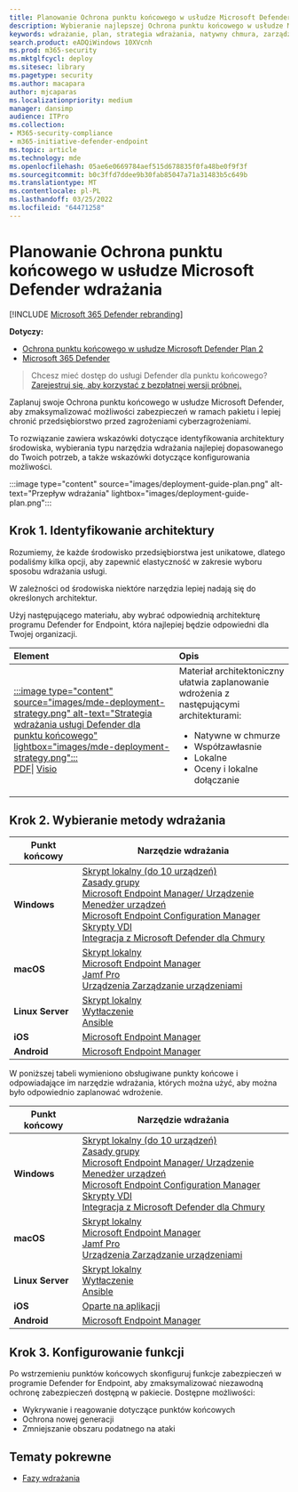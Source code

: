 ```yaml
---
title: Planowanie Ochrona punktu końcowego w usłudze Microsoft Defender wdrażania
description: Wybieranie najlepszej Ochrona punktu końcowego w usłudze Microsoft Defender wdrażania dla twojego środowiska
keywords: wdrażanie, plan, strategia wdrażania, natywny chmura, zarządzanie, na temat prem, evaluation, onboarding, local, group policy, gp, endpoint manager, mem
search.product: eADQiWindows 10XVcnh
ms.prod: m365-security
ms.mktglfcycl: deploy
ms.sitesec: library
ms.pagetype: security
ms.author: macapara
author: mjcaparas
ms.localizationpriority: medium
manager: dansimp
audience: ITPro
ms.collection:
- M365-security-compliance
- m365-initiative-defender-endpoint
ms.topic: article
ms.technology: mde
ms.openlocfilehash: 05ae6e0669784aef515d678835f0fa48be0f9f3f
ms.sourcegitcommit: b0c3ffd7ddee9b30fab85047a71a31483b5c649b
ms.translationtype: MT
ms.contentlocale: pl-PL
ms.lasthandoff: 03/25/2022
ms.locfileid: "64471258"
---
```

# <a name="plan-your-microsoft-defender-for-endpoint-deployment"></a>Planowanie Ochrona punktu końcowego w usłudze Microsoft Defender wdrażania

[!INCLUDE [Microsoft 365 Defender rebranding](../../includes/microsoft-defender.md)]

**Dotyczy:**
- [Ochrona punktu końcowego w usłudze Microsoft Defender Plan 2](https://go.microsoft.com/fwlink/p/?linkid=2154037)
- [Microsoft 365 Defender](https://go.microsoft.com/fwlink/?linkid=2118804)

> Chcesz mieć dostęp do usługi Defender dla punktu końcowego? [Zarejestruj się, aby korzystać z bezpłatnej wersji próbnej.](https://signup.microsoft.com/create-account/signup?products=7f379fee-c4f9-4278-b0a1-e4c8c2fcdf7e&ru=https://aka.ms/MDEp2OpenTrial?ocid=docs-wdatp-secopsdashboard-abovefoldlink)

Zaplanuj swoje Ochrona punktu końcowego w usłudze Microsoft Defender, aby zmaksymalizować możliwości zabezpieczeń w ramach pakietu i lepiej chronić przedsiębiorstwo przed zagrożeniami cyberzagrożeniami.

To rozwiązanie zawiera wskazówki dotyczące identyfikowania architektury środowiska, wybierania typu narzędzia wdrażania najlepiej dopasowanego do Twoich potrzeb, a także wskazówki dotyczące konfigurowania możliwości.

:::image type="content" source="images/deployment-guide-plan.png" alt-text="Przepływ wdrażania" lightbox="images/deployment-guide-plan.png":::

## <a name="step-1-identify-architecture"></a>Krok 1. Identyfikowanie architektury

Rozumiemy, że każde środowisko przedsiębiorstwa jest unikatowe, dlatego podaliśmy kilka opcji, aby zapewnić elastyczność w zakresie wyboru sposobu wdrażania usługi.

W zależności od środowiska niektóre narzędzia lepiej nadają się do określonych architektur.

Użyj następującego materiału, aby wybrać odpowiednią architekturę programu Defender for Endpoint, która najlepiej będzie odpowiedni dla Twojej organizacji.

| Element | Opis |
|:-----|:-----|
|[:::image type="content" source="images/mde-deployment-strategy.png" alt-text="Strategia wdrażania usługi Defender dla punktu końcowego" lightbox="images/mde-deployment-strategy.png":::](https://download.microsoft.com/download/5/6/0/5609001f-b8ae-412f-89eb-643976f6b79c/mde-deployment-strategy.pdf)<br/> [PDF](https://download.microsoft.com/download/5/6/0/5609001f-b8ae-412f-89eb-643976f6b79c/mde-deployment-strategy.pdf)\| [Visio](https://download.microsoft.com/download/5/6/0/5609001f-b8ae-412f-89eb-643976f6b79c/mde-deployment-strategy.vsdx)   | Materiał architektoniczny ułatwia zaplanowanie wdrożenia z następującymi architekturami: <ul><li> Natywne w chmurze </li><li> Współzawłasnie </li><li> Lokalne</li><li>Oceny i lokalne dołączanie</li>

## <a name="step-2-select-deployment-method"></a>Krok 2. Wybieranie metody wdrażania

| Punkt końcowy     | Narzędzie wdrażania                       |
|--------------|------------------------------------------|
| **Windows**  |  [Skrypt lokalny (do 10 urządzeń)](configure-endpoints-script.md) <br>  [Zasady grupy](configure-endpoints-gp.md) <br>  [Microsoft Endpoint Manager/ Urządzenie Menedżer urządzeń](configure-endpoints-mdm.md) <br>   [Microsoft Endpoint Configuration Manager](configure-endpoints-sccm.md) <br> [Skrypty VDI](configure-endpoints-vdi.md) <br> [Integracja z Microsoft Defender dla Chmury](configure-server-endpoints.md#integration-with-azure-defender)  |
| **macOS**    | [Skrypt lokalny](mac-install-manually.md) <br> [Microsoft Endpoint Manager](mac-install-with-intune.md) <br> [Jamf Pro](mac-install-with-jamf.md) <br> [Urządzenia Zarządzanie urządzeniami](mac-install-with-other-mdm.md) |
| **Linux Server** | [Skrypt lokalny](linux-install-manually.md) <br> [Wytłaczenie](linux-install-with-puppet.md) <br> [Ansible](linux-install-with-ansible.md)|
| **iOS**      | [Microsoft Endpoint Manager](ios-install.md)                                |
| **Android**  | [Microsoft Endpoint Manager](android-intune.md)               | 

W poniższej tabeli wymieniono obsługiwane punkty końcowe i odpowiadające im narzędzie wdrażania, których można użyć, aby można było odpowiednio zaplanować wdrożenie.

|Punkt końcowy|Narzędzie wdrażania|
|---|---|
|**Windows**|[Skrypt lokalny (do 10 urządzeń)](configure-endpoints-script.md) <br>  [Zasady grupy](configure-endpoints-gp.md) <br>  [Microsoft Endpoint Manager/ Urządzenie Menedżer urządzeń](configure-endpoints-mdm.md) <br>   [Microsoft Endpoint Configuration Manager](configure-endpoints-sccm.md) <br> [Skrypty VDI](configure-endpoints-vdi.md) <br> [Integracja z Microsoft Defender dla Chmury](configure-server-endpoints.md#integration-with-azure-defender)|
|**macOS**|[Skrypt lokalny](mac-install-manually.md) <br> [Microsoft Endpoint Manager](mac-install-with-intune.md) <br> [Jamf Pro](mac-install-with-jamf.md) <br> [Urządzenia Zarządzanie urządzeniami](mac-install-with-other-mdm.md)|
|**Linux Server**|[Skrypt lokalny](linux-install-manually.md) <br> [Wytłaczenie](linux-install-with-puppet.md) <br> [Ansible](linux-install-with-ansible.md)|
|**iOS**|[Oparte na aplikacji](ios-install.md)|
|**Android**|[Microsoft Endpoint Manager](android-intune.md)|

## <a name="step-3-configure-capabilities"></a>Krok 3. Konfigurowanie funkcji

Po wstrzemieniu punktów końcowych skonfiguruj funkcje zabezpieczeń w programie Defender for Endpoint, aby zmaksymalizować niezawodną ochronę zabezpieczeń dostępną w pakiecie. Dostępne możliwości:

- Wykrywanie i reagowanie dotyczące punktów końcowych
- Ochrona nowej generacji
- Zmniejszanie obszaru podatnego na ataki

## <a name="related-topics"></a>Tematy pokrewne

- [Fazy wdrażania](deployment-phases.md)
